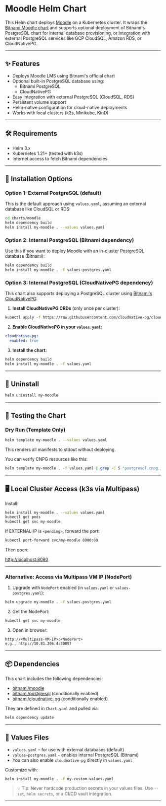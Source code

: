 
# Moodle Helm Chart

This Helm chart deploys [Moodle](https://moodle.org/) on a Kubernetes cluster. It wraps the [Bitnami Moodle chart](https://github.com/bitnami/charts/tree/main/bitnami/moodle) and supports optional deployment of Bitnami's PostgreSQL chart for internal database provisioning, or integration with external PostgreSQL services like GCP CloudSQL, Amazon RDS, or CloudNativePG.

---

## ✨ Features

* Deploys Moodle LMS using Bitnami's official chart
* Optional built-in PostgreSQL database using:
  - Bitnami PostgreSQL
  - CloudNativePG
* Easy integration with external PostgreSQL (CloudSQL, RDS)
* Persistent volume support
* Helm-native configuration for cloud-native deployments
* Works with local clusters (k3s, Minikube, KinD)

---

## 🛠️ Requirements

* Helm 3.x
* Kubernetes 1.21+ (tested with k3s)
* Internet access to fetch Bitnami dependencies

---

## 🔧 Installation Options

### Option 1: External PostgreSQL (default)

This is the default approach using `values.yaml`, assuming an external database like CloudSQL or RDS:

```bash
cd charts/moodle
helm dependency build
helm install my-moodle . --values values.yaml
```

### Option 2: Internal PostgreSQL (Bitnami dependency)

Use this if you want to deploy Moodle with an in-cluster PostgreSQL database (Bitnami):

```bash
helm dependency build
helm install my-moodle . -f values-postgres.yaml
```

### Option 3: Internal PostgreSQL (CloudNativePG dependency)

This chart also supports deploying a PostgreSQL cluster using [Bitnami's CloudNativePG](https://github.com/bitnami/charts/tree/main/bitnami/cloudnative-pg):

1. **Install CloudNativePG CRDs** (only once per cluster):

```bash
kubectl apply -f https://raw.githubusercontent.com/cloudnative-pg/cloudnative-pg/release-1.24/releases/cnpg-1.24.2.yaml
```

2. **Enable CloudNativePG in your `values.yaml`:**

```yaml
cloudnative-pg:
  enabled: true
```

3. **Install the chart:**

```bash
helm dependency build
helm install my-moodle . -f values.yaml
```

---

## 🔁 Uninstall

```bash
helm uninstall my-moodle
```

---

## 🧪 Testing the Chart

### Dry Run (Template Only)

```bash
helm template my-moodle . --values values.yaml
```

This renders all manifests to stdout without deploying.

You can verify CNPG resources like this:

```bash
helm template my-moodle . -f values.yaml | grep -C 5 "postgresql.cnpg.io"
```

---

## 🖥️ Local Cluster Access (k3s via Multipass)

Install:

```bash
helm install my-moodle . --values values.yaml
kubectl get pods
kubectl get svc my-moodle
```

If EXTERNAL-IP is `<pending>`, forward the port:

```bash
kubectl port-forward svc/my-moodle 8080:80
```

Then open:

[http://localhost:8080](http://localhost:8080)

---

### Alternative: Access via Multipass VM IP (NodePort)

1. Upgrade with `NodePort` enabled (in `values.yaml` or `values-postgres.yaml`):

```bash
helm upgrade my-moodle . -f values-postgres.yaml
```

2. Get the NodePort:

```bash
kubectl get svc my-moodle
```

3. Open in browser:

```
http://<Multipass-VM-IP>:<NodePort>
e.g., http://10.81.206.4:30897
```

---

## 📦 Dependencies

This chart includes the following dependencies:

* [bitnami/moodle](https://artifacthub.io/packages/helm/bitnami/moodle)
* [bitnami/postgresql](https://artifacthub.io/packages/helm/bitnami/postgresql) (conditionally enabled)
* [bitnami/cloudnative-pg](https://artifacthub.io/packages/helm/bitnami/cloudnative-pg) (conditionally enabled)

They are defined in `Chart.yaml` and pulled via:

```bash
helm dependency update
```

---

## 🧾 Values Files

* `values.yaml` – for use with external databases (default)
* `values-postgres.yaml` – enables internal PostgreSQL (Bitnami)
* You can also enable `cloudnative-pg` directly in `values.yaml`

Customize with:

```bash
helm install my-moodle . -f my-custom-values.yaml
```

> 💡 Tip: Never hardcode production secrets in your values files. Use `--set`, `helm secrets`, or a CI/CD vault integration.

---
